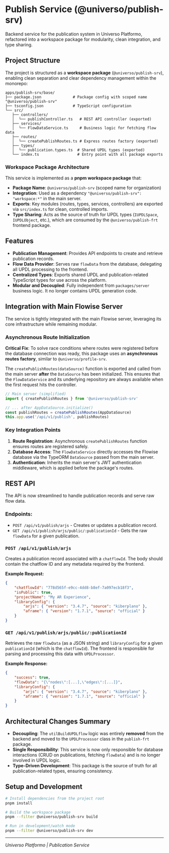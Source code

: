 # Publish Service (@universo/publish-srv)

Backend service for the publication system in Universo Platformo, refactored into a workspace package for modularity, clean integration, and type sharing.

## Project Structure

The project is structured as a **workspace package** (`@universo/publish-srv`), enabling clean separation and clear dependency management within the monorepo:

```
apps/publish-srv/base/
├── package.json              # Package config with scoped name "@universo/publish-srv"
├── tsconfig.json             # TypeScript configuration
└── src/
   ├── controllers/
   │  └── publishController.ts   # REST API controller (exported)
   ├── services/
   │  └── FlowDataService.ts     # Business logic for fetching flow data
   ├── routes/
   │  └── createPublishRoutes.ts # Express routes factory (exported)
   ├── types/
   │  └── publication.types.ts  # Shared UPDL types (exported)
   └── index.ts                 # Entry point with all package exports
```

### Workspace Package Architecture

This service is implemented as a **pnpm workspace package** that:

-   **Package Name**: `@universo/publish-srv` (scoped name for organization)
-   **Integration**: Used as a dependency `"@universo/publish-srv": "workspace:*"` in the main server.
-   **Exports**: Key modules (routes, types, services, controllers) are exported via `src/index.ts` for clean, controlled imports.
-   **Type Sharing**: Acts as the source of truth for UPDL types (`IUPDLSpace`, `IUPDLObject`, etc.), which are consumed by the `@universo/publish-frt` frontend package.

## Features

-   **Publication Management**: Provides API endpoints to create and retrieve publication records.
-   **Flow Data Provider**: Serves raw `flowData` from the database, delegating all UPDL processing to the frontend.
-   **Centralized Types**: Exports shared UPDL and publication-related TypeScript types for use across the platform.
-   **Modular and Decoupled**: Fully independent from `packages/server` business logic. It no longer contains UPDL generation code.

## Integration with Main Flowise Server

The service is tightly integrated with the main Flowise server, leveraging its core infrastructure while remaining modular.

### Asynchronous Route Initialization

**Critical Fix**: To solve race conditions where routes were registered before the database connection was ready, this package uses an **asynchronous routes factory**, similar to `@universo/profile-srv`.

The `createPublishRoutes(dataSource)` function is exported and called from the main server **after** the `DataSource` has been initialized. This ensures that the `FlowDataService` and its underlying repository are always available when the first request hits the controller.

```typescript
// Main server (simplified)
import { createPublishRoutes } from '@universo/publish-srv'

// ... after AppDataSource.initialize()
const publishRoutes = createPublishRoutes(AppDataSource)
this.app.use('/api/v1/publish', publishRoutes)
```

### Key Integration Points

1.  **Route Registration**: Asynchronous `createPublishRoutes` function ensures routes are registered safely.
2.  **Database Access**: The `FlowDataService` directly accesses the Flowise database via the TypeORM `DataSource` passed from the main server.
3.  **Authentication**: Inherits the main server's JWT authentication middleware, which is applied before the package's routes.

## REST API

The API is now streamlined to handle publication records and serve raw flow data.

### Endpoints:

-   `POST /api/v1/publish/arjs` - Creates or updates a publication record.
-   `GET /api/v1/publish/arjs/public/:publicationId` - Gets the raw `flowData` for a given publication.

### `POST /api/v1/publish/arjs`

Creates a publication record associated with a `chatflowId`. The body should contain the chatflow ID and any metadata required by the frontend.

**Example Request:**

```json
{
    "chatflowId": "778d565f-e9cc-4dd8-b8ef-7a097ecb18f3",
    "isPublic": true,
    "projectName": "My AR Experience",
    "libraryConfig": {
        "arjs": { "version": "3.4.7", "source": "kiberplano" },
        "aframe": { "version": "1.7.1", "source": "official" }
    }
}
```

### `GET /api/v1/publish/arjs/public/:publicationId`

Retrieves the raw `flowData` (as a JSON string) and `libraryConfig` for a given `publicationId` (which is the `chatflowId`). The frontend is responsible for parsing and processing this data with `UPDLProcessor`.

**Example Response:**

```json
{
    "success": true,
    "flowData": "{\"nodes\":[...],\"edges\":[...]}",
    "libraryConfig": {
        "arjs": { "version": "3.4.7", "source": "kiberplano" },
        "aframe": { "version": "1.7.1", "source": "official" }
    }
}
```

## Architectural Changes Summary

-   **Decoupling**: The `utilBuildUPDLflow` logic was entirely **removed** from the backend and moved to the `UPDLProcessor` class in the `publish-frt` package.
-   **Single Responsibility**: This service is now only responsible for database interactions (CRUD on publications, fetching `flowData`) and is no longer involved in UPDL logic.
-   **Type-Driven Development**: This package is the source of truth for all publication-related types, ensuring consistency.

## Setup and Development

```bash
# Install dependencies from the project root
pnpm install

# Build the workspace package
pnpm --filter @universo/publish-srv build

# Run in development/watch mode
pnpm --filter @universo/publish-srv dev
```

---

_Universo Platformo | Publication Service_
